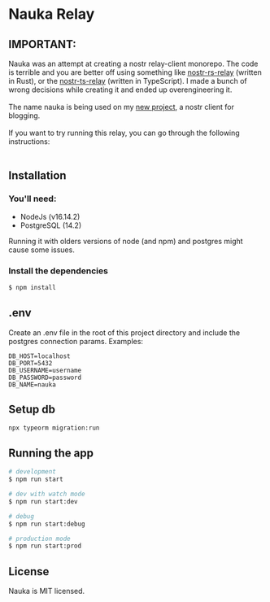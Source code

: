 # Nauka Relay

## IMPORTANT:
Nauka was an attempt at creating a nostr relay-client monorepo. The code is terrible and you are better off using something like [nostr-rs-relay](https://sr.ht/~gheartsfield/nostr-rs-relay/) (written in Rust), or the [nostr-ts-relay](https://github.com/Cameri/nostr-ts-relay) (written in TypeScript). I made a bunch of wrong decisions while creating it and ended up overengineering it.
<br>
<br>
The name nauka is being used on my [new project](https://github.com/basantagoswami/nauka), a nostr client for blogging.
<br>
<br>
If you want to try running this relay, you can go through the following instructions:
<br>
<br>

## Installation

### You'll need:

- NodeJs    (v16.14.2)
- PostgreSQL (14.2)

Running it with olders versions of node (and npm) and postgres might cause some issues.

### Install the dependencies
```bash
$ npm install
```

## .env

Create an .env file in the root of this project directory and include the postgres connection params. Examples:

```
DB_HOST=localhost
DB_PORT=5432
DB_USERNAME=username
DB_PASSWORD=password
DB_NAME=nauka
```
## Setup db

```
npx typeorm migration:run
```

## Running the app

```bash
# development
$ npm run start

# dev with watch mode
$ npm run start:dev

# debug
$ npm run start:debug

# production mode
$ npm run start:prod
```

## License

Nauka is MIT licensed.
